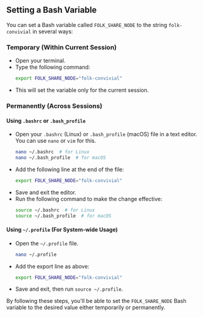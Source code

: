 ## Setting a Bash Variable
You can set a Bash variable called `FOLK_SHARE_NODE` to the string `folk-convivial` in several ways:

### Temporary (Within Current Session)

* Open your terminal.
* Type the following command:
    ```bash
    export FOLK_SHARE_NODE="folk-convivial"
    ```
* This will set the variable only for the current session.

### Permanently (Across Sessions)

#### Using `.bashrc` or `.bash_profile`

* Open your `.bashrc` (Linux) or `.bash_profile` (macOS) file in a text editor. You can use `nano` or `vim` for this.
    ```bash
    nano ~/.bashrc  # for Linux
    nano ~/.bash_profile  # for macOS
    ```
* Add the following line at the end of the file:
    ```bash
    export FOLK_SHARE_NODE="folk-convivial"
    ```
* Save and exit the editor.
* Run the following command to make the change effective:
    ```bash
    source ~/.bashrc  # for Linux
    source ~/.bash_profile  # for macOS
    ```

#### Using `~/.profile` (For System-wide Usage)

* Open the `~/.profile` file.
    ```bash
    nano ~/.profile
    ```
* Add the export line as above:
    ```bash
    export FOLK_SHARE_NODE="folk-convivial"
    ```
* Save and exit, then run `source ~/.profile`.

By following these steps, you'll be able to set the `FOLK_SHARE_NODE` Bash variable to the desired value either temporarily or permanently.